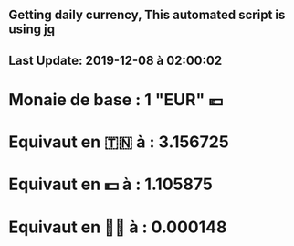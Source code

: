## Getting daily currency, This automated script is using [jq](https://stedolan.github.io/jq/)
## Last Update:  2019-12-08 à 02:00:02
 # Monaie de base : 1 "EUR" 💶 
 # Equivaut en 🇹🇳 à :  3.156725 
 # Equivaut en 💵 à : 1.105875
 # Equivaut en 🐱‍💻 à :  0.000148
